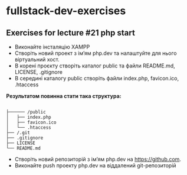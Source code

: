 # fullstack-dev-exercises

## Exercises for lecture #21 php start

- Виконайте інсталяцію XAMPP
- Створіть новий проект з ім’ям php.dev та налаштуйте для нього віртуальний хост.
- В корені проєкту створіть каталог public та файли README.md, LICENSE, .gitignore
- В середині каталогу public створіть файли index.php, favicon.ico, .htaccess

**Результатом повинна стати така структура:**

```

├────── /public
│   ├── index.php
│   ├── favicon.ico
│   └── .htaccess
├── /.git
├── .gitignore
├── LICENSE
└── README.md

```

- Створіть новий репозиторій з ім’ям php.dev на https://github.com.
- Виконайте push проекту php.dev на віддалений git-репозиторій 
